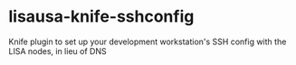 lisausa-knife-sshconfig
=======================

Knife plugin to set up your development workstation's SSH config with the LISA nodes, in lieu of DNS